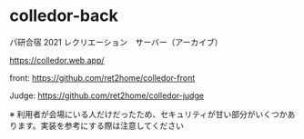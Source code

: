 # colledor-back

パ研合宿 2021 レクリエーション　サーバー（アーカイブ）

https://colledor.web.app/

front: https://github.com/ret2home/colledor-front

Judge: https://github.com/ret2home/colledor-judge

※ 利用者が会場にいる人だけだったため、セキュリティが甘い部分がいくつかあります。実装を参考にする際は注意してください
